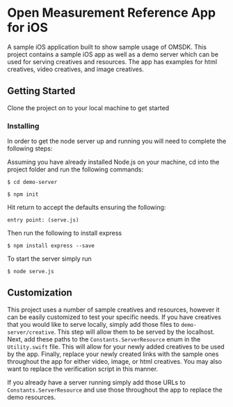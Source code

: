 # Open Measurement Reference App for iOS

A sample iOS application built to show sample usage of OMSDK. This project contains a sample iOS app as well as a demo server which can be used for serving creatives and resources.  The app has examples for html creatives, video creatives, and image creatives.

## Getting Started

Clone the project on to your local machine to get started



### Installing

In order to get the node server up and running you will need to complete the following steps:

Assuming you have already installed Node.js on your machine, cd into the project folder and run the following commands:
```
$ cd demo-server
```

```
$ npm init
```

Hit return to accept the defaults ensuring the following:

```
entry point: (serve.js)
```

Then run the following to install express

```
$ npm install express --save
```

To start the server simply run

```
$ node serve.js
```

## Customization

This project uses a number of sample creatives and resources, however it can be easily customized to test your specific needs.  If you have creatives that you would like to serve locally, simply add those files to  `demo-server/creative`.  This step will allow them to be served by the localhost.  Next, add these paths to the `Constants.ServerResource` enum in the `Utility.swift` file.  This will allow for your newly added creatives to be used by the app.  Finally, replace your newly created links with the sample ones throughout the app for either video, image, or html creatives.  You may also want to replace the verification script in this manner.

If you already have a server running simply add those URLs to `Constants.ServerResource` and use those throughout the app to replace the demo resources.